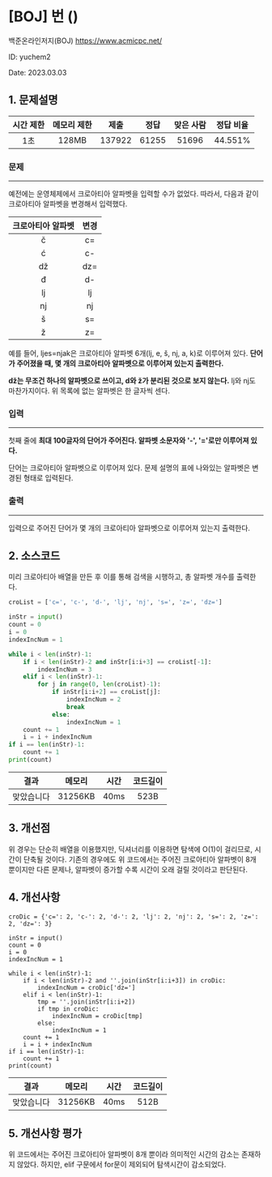 # [BOJ] 번 ()
백준온라인저지(BOJ) https://www.acmicpc.net/

ID: yuchem2

Date: 2023.03.03

## 1. 문제설명
| 시간 제한 | 메모리 제한 | 제출  | 정답 | 맞은 사람 | 정답 비율 |
| :---: | :---: | :---: | :---: | :---: | :---: |
| 1초 | 128MB | 137922 | 61255 | 51696 | 44.551% |

### 문제
---
예전에는 운영체제에서 크로아티아 알파벳을 입력할 수가 없었다. 따라서, 다음과 같이 크로아티아 알파벳을 변경해서 입력했다.

|크로아티아 알파벳 |변경|
|:--------------:|:---:|
| č |	c= |
| ć | c- |
| dž | dz= |
| đ	| d- |
| lj	| lj |
| nj	| nj |
| š | s= |
| ž	| z= |

예를 들어, ljes=njak은 크로아티아 알파벳 6개(lj, e, š, nj, a, k)로 이루어져 있다. **단어가 주어졌을 때, 몇 개의 크로아티아 알파벳으로 이루어져 있는지 출력한다.**

**dž는 무조건 하나의 알파벳으로 쓰이고, d와 ž가 분리된 것으로 보지 않는다.** lj와 nj도 마찬가지이다. 위 목록에 없는 알파벳은 한 글자씩 센다.

### 입력
---
첫째 줄에 **최대 100글자의 단어가 주어진다. 알파벳 소문자와 '-', '='로만 이루어져 있다.**

단어는 크로아티아 알파벳으로 이루어져 있다. 문제 설명의 표에 나와있는 알파벳은 변경된 형태로 입력된다.

### 출력
---
입력으로 주어진 단어가 몇 개의 크로아티아 알파벳으로 이루어져 있는지 출력한다.

## 2. 소스코드
미리 크로아티아 배열을 만든 후 이를 통해 검색을 시행하고, 총 알파벳 개수를 출력한다. 
```Python
croList = ['c=', 'c-', 'd-', 'lj', 'nj', 's=', 'z=', 'dz=']

inStr = input()
count = 0
i = 0
indexIncNum = 1

while i < len(inStr)-1: 
    if i < len(inStr)-2 and inStr[i:i+3] == croList[-1]:
        indexIncNum = 3
    elif i < len(inStr)-1:
        for j in range(0, len(croList)-1):
            if inStr[i:i+2] == croList[j]:
                indexIncNum = 2
                break
            else:
                indexIncNum = 1
    count += 1
    i = i + indexIncNum
if i == len(inStr)-1:
    count += 1
print(count)
```
| 결과 | 메모리 | 시간 | 코드길이 |
|:---:|:-----: | :---: | :----: |
| 맞았습니다 | 31256KB | 40ms | 523B |

## 3. 개선점
위 경우는 단순히 배열을 이용했지만, 딕셔너리를 이용하면 탐색에 O(1)이 걸리므로, 시간이 단축될 것이다. 
기존의 경우에도 위 코드에서는 주어진 크로아티아 알파벳이 8개 뿐이지만 다른 문제나, 알파벳이 증가할 수록 시간이 오래 걸릴 것이라고 판단된다. 

## 4. 개선사항
```Pyhon
croDic = {'c=': 2, 'c-': 2, 'd-': 2, 'lj': 2, 'nj': 2, 's=': 2, 'z=': 2, 'dz=': 3}

inStr = input()
count = 0
i = 0
indexIncNum = 1

while i < len(inStr)-1: 
    if i < len(inStr)-2 and ''.join(inStr[i:i+3]) in croDic:
        indexIncNum = croDic['dz=']
    elif i < len(inStr)-1:
        tmp = ''.join(inStr[i:i+2])
        if tmp in croDic:
            indexIncNum = croDic[tmp]
        else:
            indexIncNum = 1
    count += 1
    i = i + indexIncNum
if i == len(inStr)-1:
    count += 1
print(count)
```

| 결과 | 메모리 | 시간 | 코드길이 |
|:---:|:-----: | :---: | :----: |
| 맞았습니다 | 31256KB | 40ms | 512B |

## 5. 개선사항 평가
위 코드에서는 주어진 크로아티아 알파벳이 8개 뿐이라 의미적인 시간의 감소는 존재하지 않았다. 
하지만, elif 구문에서 for문이 제외되어 탐색시간이 감소되었다. 
